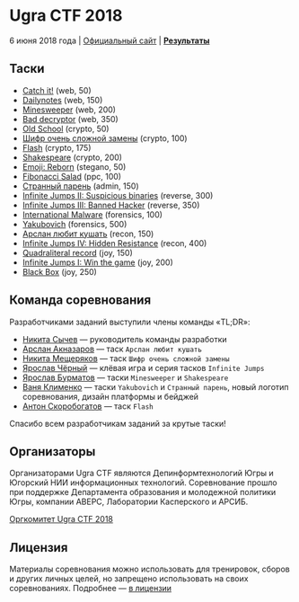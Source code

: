 # Ugra CTF 2018

6 июня 2018 года | [Официальный сайт](https://ugractf.ru/) | **[Результаты](SCOREBOARD.md)**

## Таски

* [Catch it!](catchit/) (web, 50)
* [Dailynotes](dailynotes/) (web, 150)
* [Minesweeper](minesweeper/) (web, 200)
* [Bad decryptor](bad-decryptor/) (web, 350)
* [Old School](oldschool/) (crypto, 50)
* [Шифр очень сложной замены](numbers/) (crypto, 100)
* [Flash](moshe/) (crypto, 175)
* [Shakespeare](shakespeare/) (crypto, 200)
* [Emoji: Reborn](emoji-reborn/) (stegano, 50)
* [Fibonacci Salad](fibonacci/) (ppc, 100)
* [Странный парень](shell/) (admin, 150)
* [Infinite Jumps II: Suspicious binaries](jumpinside/) (reverse, 300)
* [Infinite Jumps III: Banned Hacker](hackedjumps/) (reverse, 350)
* [International Malware](malware/) (forensics, 100)
* [Yakubovich](yakubovich/) (forensics, 500)
* [Арслан любит кушать](food/) (recon, 150)
* [Infinite Jumps IV: Hidden Resistance](upgradejumps/) (recon, 400)
* [Quadraliteral record](orgs/) (joy, 150)
* [Infinite Jumps I: Win the game](infinitejumps/) (joy, 200)
* [Black Box](blackbox/) (joy, 250)

## Команда соревнования

Разработчиками заданий выступили члены команды «TL;DR»:

* [Никита Сычев](https://t.me/nsychev) — руководитель команды разработки
* [Арслан Акназаров](https://t.me/arimionim) — таск `Арслан любит кушать`
* [Никита Мещеряков](https://t.me/deffrian) — таск `Шифр очень сложной замены`
* [Ярослав Чёрный](https://t.me/pirotexnic27) — клёвая игра и серия тасков `Infinite Jumps` 
* [Ярослав Бурматов](https://t.me/javache) — таски `Minesweeper` и `Shakespeare`
* [Ваня Клименко](https://t.me/vanyaklimenko) — таски `Yakubovich` и `Странный парень`, новый логотип соревнования, дизайн платформы и бейджей
* [Антон Скоробогатов](https://t.me/skoro_bog) — таск `Flash`

Спасибо всем разработчикам заданий за крутые таски!

## Организаторы

Организаторами Ugra CTF являются Депинформтехнологий Югры и Югорский НИИ информационных технологий. Соревнование прошло при поддержке Департамента образования и молодежной политики Югры, компании АВЕРС, Лаборатории Касперского и АРСИБ.

[Оргкомитет Ugra CTF 2018](https://2018.ugractf.ru/orgs/)

## Лицензия

Материалы соревнования можно использовать для тренировок, сборов и других личных целей, но запрещено использовать на своих соревнованиях. Подробнее — [в лицензии](LICENSE)

